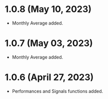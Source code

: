 # 1.0.8 (May 10, 2023)

* Monthly Average added.

# 1.0.7 (May 03, 2023)

* Monthly Average added.

# 1.0.6 (April 27, 2023)

* Performances and Signals functions added.